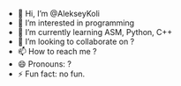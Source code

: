 - 👋 Hi, I’m @AlekseyKoli
- 👀 I’m interested in programming
- 🌱 I’m currently learning ASM, Python, C++
- 💞️ I’m looking to collaborate on ?
- 📫 How to reach me ?
- 😄 Pronouns: ?
- ⚡ Fun fact: no fun.

<!---
AlekseyKoli/AlekseyKoli is a ✨ special ✨ repository because its `README.md` (this file) appears on your GitHub profile.
You can click the Preview link to take a look at your changes.
--->
